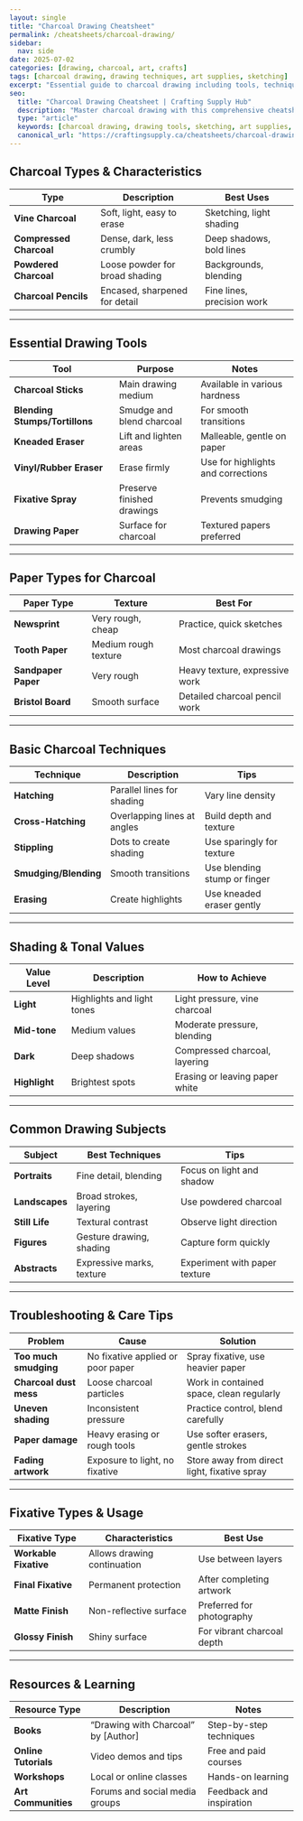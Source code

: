```yaml
---
layout: single
title: "Charcoal Drawing Cheatsheet"
permalink: /cheatsheets/charcoal-drawing/
sidebar:
  nav: side
date: 2025-07-02
categories: [drawing, charcoal, art, crafts]
tags: [charcoal drawing, drawing techniques, art supplies, sketching]
excerpt: "Essential guide to charcoal drawing including tools, techniques, paper types, and troubleshooting tips for artists of all levels."
seo:
  title: "Charcoal Drawing Cheatsheet | Crafting Supply Hub"
  description: "Master charcoal drawing with this comprehensive cheatsheet covering tools, paper, techniques, and tips for creating stunning artworks."
  type: "article"
  keywords: [charcoal drawing, drawing tools, sketching, art supplies, shading techniques]
  canonical_url: "https://craftingsupply.ca/cheatsheets/charcoal-drawing/"
---
```


## Charcoal Types & Characteristics

| Type               | Description                     | Best Uses                      |
|--------------------|---------------------------------|-------------------------------|
| **Vine Charcoal**    | Soft, light, easy to erase      | Sketching, light shading      |
| **Compressed Charcoal** | Dense, dark, less crumbly       | Deep shadows, bold lines      |
| **Powdered Charcoal**| Loose powder for broad shading  | Backgrounds, blending         |
| **Charcoal Pencils** | Encased, sharpened for detail   | Fine lines, precision work    |

---

## Essential Drawing Tools

| Tool                | Purpose                        | Notes                          |
|---------------------|-------------------------------|--------------------------------|
| **Charcoal Sticks**   | Main drawing medium           | Available in various hardness  |
| **Blending Stumps/Tortillons** | Smudge and blend charcoal     | For smooth transitions         |
| **Kneaded Eraser**    | Lift and lighten areas        | Malleable, gentle on paper     |
| **Vinyl/Rubber Eraser** | Erase firmly                 | Use for highlights and corrections |
| **Fixative Spray**    | Preserve finished drawings    | Prevents smudging              |
| **Drawing Paper**     | Surface for charcoal          | Textured papers preferred      |

---

## Paper Types for Charcoal

| Paper Type           | Texture                       | Best For                      |
|----------------------|-------------------------------|-------------------------------|
| **Newsprint**         | Very rough, cheap              | Practice, quick sketches      |
| **Tooth Paper**       | Medium rough texture           | Most charcoal drawings        |
| **Sandpaper Paper**   | Very rough                    | Heavy texture, expressive work|
| **Bristol Board**    | Smooth surface                 | Detailed charcoal pencil work |

---

## Basic Charcoal Techniques

| Technique            | Description                   | Tips                          |
|----------------------|-------------------------------|-------------------------------|
| **Hatching**          | Parallel lines for shading   | Vary line density             |
| **Cross-Hatching**    | Overlapping lines at angles  | Build depth and texture       |
| **Stippling**         | Dots to create shading       | Use sparingly for texture     |
| **Smudging/Blending** | Smooth transitions           | Use blending stump or finger  |
| **Erasing**           | Create highlights            | Use kneaded eraser gently     |

---

## Shading & Tonal Values

| Value Level          | Description                   | How to Achieve                |
|----------------------|-------------------------------|-------------------------------|
| **Light**             | Highlights and light tones    | Light pressure, vine charcoal |
| **Mid-tone**          | Medium values                 | Moderate pressure, blending   |
| **Dark**              | Deep shadows                 | Compressed charcoal, layering |
| **Highlight**         | Brightest spots              | Erasing or leaving paper white|

---

## Common Drawing Subjects

| Subject              | Best Techniques               | Tips                          |
|----------------------|-------------------------------|-------------------------------|
| **Portraits**         | Fine detail, blending         | Focus on light and shadow     |
| **Landscapes**        | Broad strokes, layering       | Use powdered charcoal         |
| **Still Life**        | Textural contrast             | Observe light direction       |
| **Figures**           | Gesture drawing, shading      | Capture form quickly          |
| **Abstracts**         | Expressive marks, texture     | Experiment with paper texture |

---

## Troubleshooting & Care Tips

| Problem              | Cause                         | Solution                      |
|----------------------|-------------------------------|-------------------------------|
| **Too much smudging** | No fixative applied or poor paper | Spray fixative, use heavier paper |
| **Charcoal dust mess** | Loose charcoal particles     | Work in contained space, clean regularly |
| **Uneven shading**    | Inconsistent pressure         | Practice control, blend carefully |
| **Paper damage**      | Heavy erasing or rough tools  | Use softer erasers, gentle strokes |
| **Fading artwork**    | Exposure to light, no fixative | Store away from direct light, fixative spray |

---

## Fixative Types & Usage

| Fixative Type        | Characteristics              | Best Use                      |
|----------------------|------------------------------|-------------------------------|
| **Workable Fixative** | Allows drawing continuation  | Use between layers            |
| **Final Fixative**    | Permanent protection         | After completing artwork      |
| **Matte Finish**      | Non-reflective surface       | Preferred for photography     |
| **Glossy Finish**     | Shiny surface                | For vibrant charcoal depth    |

---

## Resources & Learning

| Resource Type        | Description                  | Notes                          |
|----------------------|------------------------------|--------------------------------|
| **Books**             | “Drawing with Charcoal” by [Author] | Step-by-step techniques       |
| **Online Tutorials**  | Video demos and tips          | Free and paid courses          |
| **Workshops**         | Local or online classes       | Hands-on learning              |
| **Art Communities**   | Forums and social media groups| Feedback and inspiration       |
